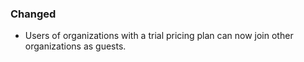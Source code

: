 ### Changed
- Users of organizations with a trial pricing plan can now join other organizations as guests.
